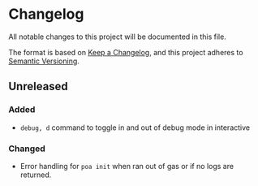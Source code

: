 # Changelog

All notable changes to this project will be documented in this file.

The format is based on [Keep a Changelog](https://keepachangelog.com/en/1.0.0/),
and this project adheres to [Semantic Versioning](https://semver.org/spec/v2.0.0.html).

## Unreleased

### Added

-   `debug, d` command to toggle in and out of debug mode in interactive

### Changed

-   Error handling for `poa init` when ran out of gas or if no logs are returned.
